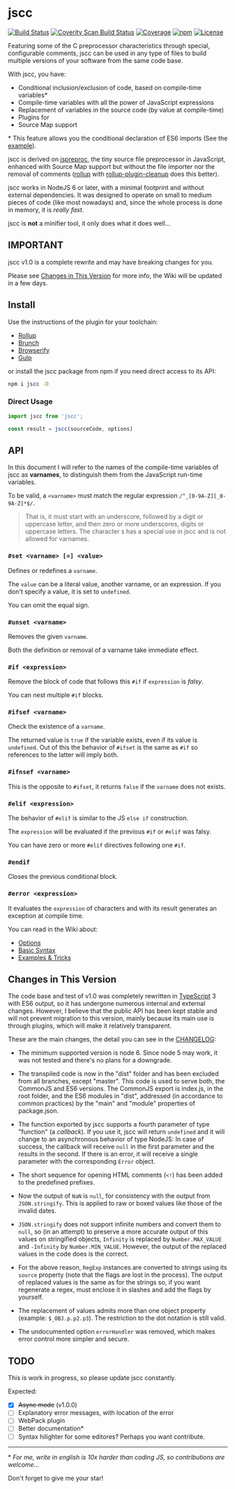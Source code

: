 # jscc

[![Build Status][build-image]][build-url]
[![Coverity Scan Build Status][coverity-image]][coverity-url]
[![Coverage][coverage-image]][coverage-url]
[![npm][npm-image]][npm-url]
[![License][license-image]][license-url]

Featuring some of the C preprocessor characteristics through special, configurable comments, jscc can be used in any type of files to build multiple versions of your software from the same code base.

With jscc, you have:

* Conditional inclusion/exclusion of code, based on compile-time variables*
* Compile-time variables with all the power of JavaScript expressions
* Replacement of variables in the source code (by value at compile-time)
* Plugins for
* Source Map support

\* This feature allows you the conditional declaration of ES6 imports (See the [example](#example)).

jscc is derived on [jspreproc](http://amarcruz.github.io/jspreproc), the tiny source file preprocessor in JavaScript, enhanced with Source Map support but without the file importer nor the removal of comments ([rollup](https://rollupjs.org/guide/en) with [rollup-plugin-cleanup](https://www.npmjs.com/package/rollup-plugin-cleanup) does this better).

jscc works in NodeJS 6 or later, with a minimal footprint and without external dependencies. It was designed to operate on small to medium pieces of code (like most nowadays) and, since the whole process is done in memory, it is _really fast_.

jscc is **not** a minifier tool, it only does what it does well...

## IMPORTANT

jscc v1.0 is a complete rewrite and may have breaking changes for you.

Please see [Changes in This Version](#changes-in-this-version) for more info, the Wiki will be updated in a few days.

## Install

Use the instructions of the plugin for your toolchain:

- [Rollup](https://www.npmjs.com/package/rollup-plugin-jscc)
- [Brunch](https://www.npmjs.com/package/jscc-brunch)
- [Browserify](https://www.npmjs.com/package/jsccify)
- [Gulp](https://www.npmjs.com/package/gulp-jscc)

or install the jscc package from npm if you need direct access to its API:

```sh
npm i jscc -D
```

### Direct Usage

```js
import jscc from 'jscc';

const result = jscc(sourceCode, options)
```

## API

In this document I will refer to the names of the compile-time variables of jscc as __varnames__, to distinguish them from the JavaScript run-time variables.

To be valid, a `<varname>` must match the regular expression `/^_[0-9A-Z][_0-9A-Z]*$/`.

> That is, it must start with an underscore, followed by a digit or uppercase letter, and then zero or more underscores, digits or uppercase letters. The character `$` has a special use in jscc and is not allowed for varnames.

### __`#set <varname> [=] <value>`__

Defines or redefines a `varname`.

The `value` can be a literal value, another varname, or an expression. If you don't specify a value, it is set to `undefined`.

You can omit the equal sign.

### __`#unset <varname>`__

Removes the given `varname`.

Both the definition or removal of a varname take immediate effect.

### __`#if <expression>`__

Remove the block of code that follows this `#if` if `expression` is _falsy_.

You can nest multiple `#if` blocks.

### __`#ifsef <varname>`__

Check the existence of a `varname`.

The returned value is `true` if the variable exists, even if its value is `undefined`. Out of this the behavior of `#ifset` is the same as `#if` so references to the latter will imply both.

### __`#ifnsef <varname>`__

This is the opposite to `#ifset`, it returns `false` if the `varname` does not exists.

### __`#elif <expression>`__

The behavior of `#elif` is similar to the JS `else if` construction.

The `expression` will be evaluated if the previous `#if` or `#elif` was falsy.

You can have zero or more `#elif` directives following one `#if`.

### __`#endif`__

Closes the previous conditional block.

### __`#error <expression>`__

It evaluates the `expression` of characters and with its result generates an exception at compile time.

You can read in the Wiki about:

- [Options](https://github.com/aMarCruz/jscc/wiki/Options)
- [Basic Syntax](https://github.com/aMarCruz/jscc/wiki/Syntax)
- [Examples & Tricks](https://github.com/aMarCruz/jscc/wiki/Examples)


## Changes in This Version

The code base and test of v1.0 was completely rewritten in [TypeScript](typescriptlang.org) 3 with ES6 output, so it has undergone numerous internal and external changes. However, I believe that the public API has been kept stable and will not prevent migration to this version, mainly because its main use is through plugins, which will make it relatively transparent.

These are the main changes, the detail you can see in the [CHANGELOG](CHANGELOG.md):

- The minimum supported version is node 6. Since node 5 may work, it was not tested and there's no plans for a downgrade.

- The transpiled code is now in the "dist" folder and has been excluded from all branches, except "master". This code is used to serve both, the CommonJS and ES6 versions. The CommonJS export is index.js, in the root folder, and the ES6 modules in "dist", addressed (in accordance to common practices) by the "main" and "module" properties of package.json.

- The function exported by jscc supports a fourth parameter of type "function" (a _callback_). If you use it, jscc will return `undefined` and it will change to an asynchronous behavior of type NodeJS: In case of success, the callback will receive `null` in the first parameter and the results in the second. If there is an error, it will receive a single parameter with the corresponding `Error` object.

- The short sequence for opening HTML comments (`<!`) has been added to the predefined prefixes.

- Now the output of `NaN` is `null`, for consistency with the output from `JSON.stringify`. This is applied to raw or boxed values like those of the invalid dates.

- `JSON.stringify` does not support infinite numbers and convert them to `null`, so (in an attempt) to preserve a more accurate output of this values on stringified objects, `Infinity` is replaced by `Number.MAX_VALUE` and `-Infinity` by `Number.MIN_VALUE`. However, the output of the replaced values in the code does is the correct.

- For the above reason, `RegExp` instances are converted to strings using its `source` property (note that the flags are lost in the process). The output of replaced values is the same as for the strings so, if you want regenerate a regex, must enclose it in slashes and add the flags by yourself.

- The replacement of values admits more than one object property (example: `$_OBJ.p.p2.p3`). The restriction to the dot notation is still valid.

- The undocumented option `errorHandler` was removed, which makes error control more simpler and secure.


## TODO

This is work in progress, so please update jscc constantly.

Expected:

- [X] ~~Async mode~~ (v1.0.0)
- [ ] Explanatory error messages, with location of the error
- [ ] WebPack plugin
- [ ] Better documentation*
- [ ] Syntax hilighter for some editores? Perhaps you want contribute.

---

\* _For me, write in english is 10x harder than coding JS, so contributions are welcome..._

Don't forget to give me your star!

[build-image]:    https://img.shields.io/travis/aMarCruz/jscc.svg
[build-url]:      https://travis-ci.org/aMarCruz/jscc
[wbuild-image]:   https://img.shields.io/appveyor/ci/aMarCruz/jscc/master.svg?style=flat-square
[wbuild-url]:     https://ci.appveyor.com/project/aMarCruz/jscc/branch/master
[climate-image]:  https://codeclimate.com/github/aMarCruz/jscc/badges/gpa.svg
[climate-url]:    https://codeclimate.com/github/aMarCruz/jscc
[issues-image]:   https://codeclimate.com/github/aMarCruz/jscc/badges/issue_count.svg
[issues-url]:     https://codeclimate.com/github/aMarCruz/jscc
[coverity-image]: https://scan.coverity.com/projects/10389/badge.svg
[coverity-url]:   https://scan.coverity.com/projects/amarcruz-jscc
[coverage-image]: https://codeclimate.com/github/aMarCruz/jscc/badges/coverage.svg
[coverage-url]:   https://codeclimate.com/github/aMarCruz/jscc/coverage
[npm-image]:      https://img.shields.io/npm/v/jscc.svg
[npm-url]:        https://www.npmjs.com/package/jscc
[license-image]:  https://img.shields.io/npm/l/express.svg
[license-url]:    https://github.com/aMarCruz/jscc/blob/master/LICENSE
